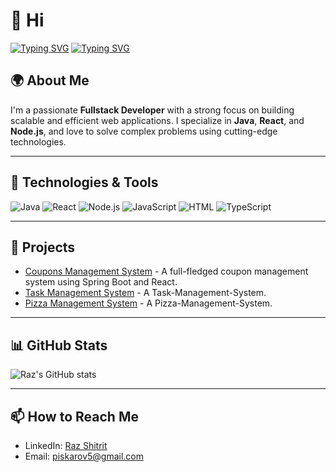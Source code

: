 # 👋 Hi
[![Typing SVG](https://readme-typing-svg.demolab.com?font=Fredoka&weight=700&size=40&duration=5003&pause=1003&color=2600F7&center=true&vCenter=true&random=true&width=435&lines=I'm+Raz+Shitrit)](https://git.io/typing-svg)
[![Typing SVG](https://readme-typing-svg.demolab.com?font=Fredoka&weight=700&size=40&duration=5003&pause=1003&color=0AA3F7&center=true&vCenter=true&random=true&width=435&lines=Fullstack+Developer;Java+Developer;React+Developer;Web+Developer;Node.js)](https://git.io/typing-svg)

## 🌍 About Me
I'm a passionate **Fullstack Developer** with a strong focus on building scalable and efficient web applications. I specialize in **Java**, **React**, and **Node.js**, and love to solve complex problems using cutting-edge technologies.

---

## 🔧 Technologies & Tools
![Java](https://img.shields.io/badge/Java-ED8B00?style=for-the-badge&logo=java&logoColor=white)
![React](https://img.shields.io/badge/React-20232A?style=for-the-badge&logo=react&logoColor=61DAFB)
![Node.js](https://img.shields.io/badge/Node.js-43853D?style=for-the-badge&logo=node.js&logoColor=white)
![JavaScript](https://img.shields.io/badge/JavaScript-F7DF1E?style=for-the-badge&logo=javascript&logoColor=black)
![HTML](https://img.shields.io/badge/HTML5-E34F26?style=for-the-badge&logo=html5&logoColor=white)
![TypeScript](https://img.shields.io/badge/TypeScript-007ACC?style=for-the-badge&logo=typescript&logoColor=white)

---

## 📂 Projects
- [Coupons Management System](https://github.com/RazShitrit/CouponSystemPart3) - A full-fledged coupon management system using Spring Boot and React.
- [Task Management System](https://github.com/RazShitrit/Task-Management-System) - A Task-Management-System.
- [Pizza Management System](https://github.com/RazShitrit/Task-Management-System) - A Pizza-Management-System.
---

## 📊 GitHub Stats
![Raz's GitHub stats](https://github-readme-stats.vercel.app/api?username=RazShitrit&show_icons=true&theme=radical)

---

## 📫 How to Reach Me
- LinkedIn: [Raz Shitrit](https://www.linkedin.com/in/razshitrit/)
- Email: piskarov5@gmail.com
